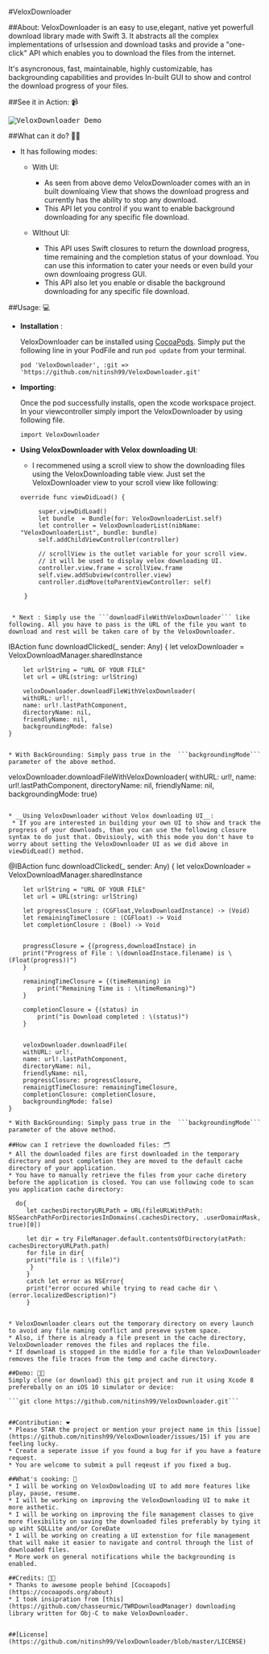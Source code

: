 #VeloxDownloader

##About: 
VeloxDownloader is an easy to use,elegant, native yet powerfull download library made with Swift 3. It abstracts all the complex implementations of urlsession and download tasks and provide a "one-click" API which enables you to download the files from the internet.

It's asyncronous, fast, maintainable, highly customizable, has backgrounding capabilities and  provides In-built GUI to show and control the download progress of your files.


##See it in Action: 📹

<kbd>![VeloxDownloader Demo](https://cloud.githubusercontent.com/assets/1389212/20846414/7fc1b224-b897-11e6-99c7-2a5a4e9cca40.gif)
</kbd>

##What can it do? 💪🏼
* It has following modes:
	* With UI:
		* As seen from above demo VeloxDownloader comes with an in built downloaing View that shows the download progress and currently has the ability to stop any download.
		* This API let you control if you want to enable background downloading for any specific file download.
	   
	   
	* WIthout UI:
	   * This API uses Swift closures to return the download progress, time remaining and the completion status of your download. You can use this information to cater your needs or even build your own downloaing progress GUI.
	   * This API also let you enable or disable the background downloading for any specific file download.

	   
##Usage: 💻

* __Installation__ : 

  VeloxDownloader can be installed using [CocoaPods](http://cocoadocs.org/docsets/VeloxDownloader/1.3/). Simply put the following line in your PodFile and run ```pod update``` from your terminal.
  
  ``` pod 'VeloxDownloader', :git => 'https://github.com/nitinsh99/VeloxDownloader.git' ```
  
  
* __Importing__:
  
  Once the pod successfully installs, open the xcode workspace project. In your viewcontroller simply import the VeloxDownloader by using following file.
  
  
  ```import VeloxDownloader```
  
* __Using VeloxDownloader with Velox downloading UI__:
  * I recommened using a scroll view to show the downloading files using the VeloxDownloading table view. Just set the VeloxDownloader view to your scroll view like following:

   ```
   override func viewDidLoad() {
        
        super.viewDidLoad()
        let bundle  = Bundle(for: VeloxDownloaderList.self)
        let controller = VeloxDownloaderList(nibName: "VeloxDownloaderList", bundle: bundle)
        self.addChildViewController(controller)
        
        // scrollView is the outlet variable for your scroll view.
        // it will be used to display velox downloading UI.
        controller.view.frame = scrollView.frame
        self.view.addSubview(controller.view)
        controller.didMove(toParentViewController: self)
        
    }
```

 * Next : Simply use the ```downloadFileWithVeloxDownloader``` like following. All you have to pass is the URL of the file you want to download and rest will be taken care of by the VeloxDownloader.

 ``` 
  IBAction func downloadClicked(_ sender: Any) {
        let veloxDownloader = VeloxDownloadManager.sharedInstance

        let urlString = "URL OF YOUR FILE"
        let url = URL(string: urlString)
 
        veloxDownloader.downloadFileWithVeloxDownloader(
        withURL: url!, 
        name: url!.lastPathComponent,
        directoryName: nil, 
        friendlyName: nil, 
        backgroundingMode: false)        
    }
 ```
  
 * With BackGrounding: Simply pass true in the  ```backgroundingMode``` parameter of the above method.

 ```
veloxDownloader.downloadFileWithVeloxDownloader(
withURL: url!, 
name: url!.lastPathComponent, 
directoryName: nil, 
friendlyName: nil, 
backgroundingMode: true)
 ```
    
* __Using VeloxDownloader without Velox downloading UI__:
  * If you are interested in building your own UI to show and track the progress of your downloads, than you can use the following closure syntax to do just that. Obvisiouly, with this mode you don't have to worry about setting the VeloxDownloader UI as we did above in viewDidLoad() method.

 ```
 @IBAction func downloadClicked(_ sender: Any) {
        let veloxDownloader = VeloxDownloadManager.sharedInstance
       
        let urlString = "URL OF YOUR FILE"
        let url = URL(string: urlString)
 
        let progressClosure : (CGFloat,VeloxDownloadInstance) -> (Void)
        let remainingTimeClosure : (CGFloat) -> Void
        let completionClosure : (Bool) -> Void

        
        progressClosure = {(progress,downloadInstace) in           
        print("Progress of File : \(downloadInstace.filename) is \(Float(progress))")        
        }
           
        remainingTimeClosure = {(timeRemaning) in          
            print("Remaining Time is : \(timeRemaning)")
        }
        
        completionClosure = {(status) in
            print("is Download completed : \(status)")
        }
        
        
        veloxDownloader.downloadFile(
        withURL: url!, 
        name: url!.lastPathComponent, 
        directoryName: nil, 
        friendlyName: nil, 
        progressClosure: progressClosure, 
        remainigtTimeClosure: remainingTimeClosure, 
        completionClosure: completionClosure, 
        backgroundingMode: false)       
    }
  ```
 * With BackGrounding: Simply pass true in the  ```backgroundingMode``` parameter of the above method.

##How can I retrieve the downloaded files: 🗂
* All the downloaded files are first downloaded in the temporary directory and post completion they are moved to the default cache directory of your application. 
* You have to manually retrieve the files from your cache diretory before the application is closed. You can use following code to scan you application cache directory:
  
  ```
      do{
         let cachesDirectoryURLPath = URL(fileURLWithPath: NSSearchPathForDirectoriesInDomains(.cachesDirectory, .userDomainMask, true)[0])
                        
         let dir = try FileManager.default.contentsOfDirectory(atPath: cachesDirectoryURLPath.path)
         for file in dir{
         print("file is : \(file)")
          }
         }
         catch let error as NSError{
         print("error occured while trying to read cache dir \(error.localizedDescription)")
         }
  ```

* VeloxDownloader clears out the temporary directory on every launch to avoid any file naming conflict and preseve system space.
* Also, if there is already a file present in the cache directory, VeloxDownloader removes the files and replaces the file.
* If download is stopped in the middle for a file than VeloxDownloader removes the file traces from the temp and cache directory.

##Demo: 👏🏼
Simply clone (or download) this git project and run it using Xcode 8 preferebally on an iOS 10 simulator or device:

```git clone https://github.com/nitinsh99/VeloxDownloader.git```


##Contribution: ❤️
* Please STAR the project or mention your project name in this [issue](https://github.com/nitinsh99/VeloxDownloader/issues/15) if you are feeling lucky.
* Create a seperate issue if you found a bug for if you have a feature request.
* You are welcome to submit a pull reqeust if you fixed a bug.

##What's cooking: 🍲
* I will be working on VeloxDowloading UI to add more features like play, pause, resume.
* I will be working on improving the VeloxDownloading UI to make it more asthetic.
* I will be working on improving the file management classes to give more flexibility on saving the downloaded files preferably by tying it up wiht SQLLite and/or CoreDate
* I will be working on creating a UI extenstion for file management that will make it easier to navigate and control through the list of downloaded files.
* More work on general notifications while the backgrounding is enabled.

##Credits: 🙏🏼
* Thanks to awesome people behind [Cocoapods](https://cocoapods.org/about)
* I took insipration from [this](https://github.com/chasseurmic/TWRDownloadManager) downloading library written for Obj-C to make VeloxDownloader.


##[License](https://github.com/nitinsh99/VeloxDownloader/blob/master/LICENSE)

